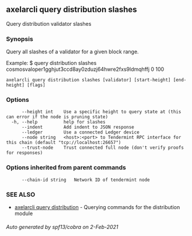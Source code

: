 ## axelarcli query distribution slashes

Query distribution validator slashes

### Synopsis

Query all slashes of a validator for a given block range.

Example:
$ <appcli> query distribution slashes cosmosvaloper1gghjut3ccd8ay0zduzj64hwre2fxs9ldmqhffj 0 100

```
axelarcli query distribution slashes [validator] [start-height] [end-height] [flags]
```

### Options

```
      --height int    Use a specific height to query state at (this can error if the node is pruning state)
  -h, --help          help for slashes
      --indent        Add indent to JSON response
      --ledger        Use a connected Ledger device
      --node string   <host>:<port> to Tendermint RPC interface for this chain (default "tcp://localhost:26657")
      --trust-node    Trust connected full node (don't verify proofs for responses)
```

### Options inherited from parent commands

```
      --chain-id string   Network ID of tendermint node
```

### SEE ALSO

* [axelarcli query distribution](axelarcli_query_distribution.md)     - Querying commands for the distribution module

###### Auto generated by spf13/cobra on 2-Feb-2021
